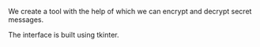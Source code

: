 We create a tool with the help of which we can encrypt and decrypt secret messages. 

The interface is built using tkinter.

